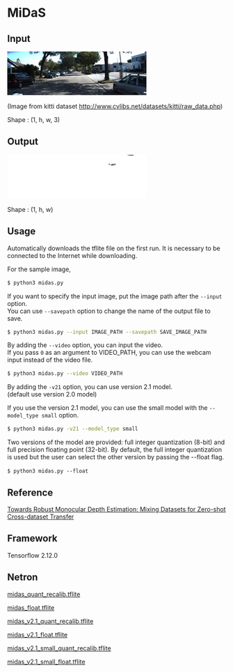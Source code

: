 # MiDaS

## Input

![Input](input.jpg)

(Image from kitti dataset http://www.cvlibs.net/datasets/kitti/raw_data.php)

Shape : (1, h, w, 3)

## Output

![Output](input_depth.png)

Shape : (1, h, w)

## Usage
Automatically downloads the tflite file on the first run.
It is necessary to be connected to the Internet while downloading.

For the sample image,
``` bash
$ python3 midas.py
```

If you want to specify the input image, put the image path after the `--input` option.  
You can use `--savepath` option to change the name of the output file to save.
```bash
$ python3 midas.py --input IMAGE_PATH --savepath SAVE_IMAGE_PATH
```

By adding the `--video` option, you can input the video.   
If you pass `0` as an argument to VIDEO_PATH, you can use the webcam input instead of the video file.
```bash
$ python3 midas.py --video VIDEO_PATH
```

By adding the `-v21` option, you can use version 2.1 model.  
(default use version 2.0 model)

If you use the version 2.1 model, you can use the small model with the `--model_type small` option.
```bash
$ python3 midas.py -v21 --model_type small
```

Two versions of the model are provided: full integer quantization (8-bit) and full precision floating point (32-bit). 
By default, the full integer quantization is used but the user can select the other version by passing the --float flag.

`$ python3 midas.py --float`

## Reference

[Towards Robust Monocular Depth Estimation: Mixing Datasets for Zero-shot Cross-dataset Transfer](https://github.com/intel-isl/MiDaS)

## Framework

Tensorflow 2.12.0

## Netron

[midas_quant_recalib.tflite](https://netron.app/?url=https://storage.googleapis.com/ailia-models-tflite/midas/midas_quant_recalib.tflite)

[midas_float.tflite](https://netron.app/?url=https://storage.googleapis.com/ailia-models-tflite/midas/midas_float.tflite)

[midas_v2.1_quant_recalib.tflite](https://netron.app/?url=https://storage.googleapis.com/ailia-models-tflite/midas/midas_v2.1_quant_recalib.tflite)

[midas_v2.1_float.tflite](https://netron.app/?url=https://storage.googleapis.com/ailia-models-tflite/midas/midas_v2.1_float.tflite)

[midas_v2.1_small_quant_recalib.tflite](https://netron.app/?url=https://storage.googleapis.com/ailia-models-tflite/midas/midas_v2.1_small_quant_recalib.tflite)

[midas_v2.1_small_float.tflite](https://netron.app/?url=https://storage.googleapis.com/ailia-models-tflite/midas/midas_v2.1_small_float.tflite)